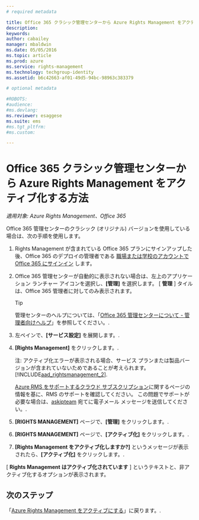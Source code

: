 ```yaml
---
# required metadata

title: Office 365 クラシック管理センターから Azure Rights Management をアクティブ化する方法 | Azure RMS
description:
keywords:
author: cabailey
manager: mbaldwin
ms.date: 05/05/2016
ms.topic: article
ms.prod: azure
ms.service: rights-management
ms.technology: techgroup-identity
ms.assetid: b6c42663-af01-49d5-94bc-98963c383379

# optional metadata

#ROBOTS:
#audience:
#ms.devlang:
ms.reviewer: esaggese
ms.suite: ems
#ms.tgt_pltfrm:
#ms.custom:

---
```


# Office 365 クラシック管理センターから Azure Rights Management をアクティブ化する方法

*適用対象: Azure Rights Management、Office 365*


Office 365 管理センターのクラシック (オリジナル) バージョンを使用している場合は、次の手順を使用します。

1. Rights Management が含まれている Office 365 プランにサインアップした後、Office 365 のデプロイの管理者である [職場または学校のアカウントで Office 365 にサインイン](https://portal.office.com/) します。

2. Office 365 管理センターが自動的に表示されない場合は、左上のアプリケーション ランチャー アイコンを選択し、**[管理]** を選択します。 [ **管理** ] タイルは、Office 365 管理者に対してのみ表示されます。

    > [!TIP]
    > 管理センターのヘルプについては、「[Office 365 管理センターについて - 管理者向けヘルプ](https://support.office.com/article/About-the-Office-365-admin-center-Admin-Help-58537702-d421-4d02-8141-e128e3703547)」を参照してください。.

3. 左ペインで、**[サービス設定]** を展開します。.

4.  **[Rights Management]** をクリックします。.

    注: アクティブ化エラーが表示される場合、サービス プランまたは製品バージョンが含まれていないためであることが考えられます。 [!INCLUDE[aad_rightsmanagement_2](../includes/aad_rightsmanagement_2_md.md)].

    [Azure RMS をサポートするクラウド サブスクリプション](../get-started/requirements-subscriptions.md)に関するページの情報を基に、RMS のサポートを確認してください。 この問題でサポートが必要な場合は、[askipteam](mailto:askipteam?subject=I%20cannot%20activate%20RMS) 宛てに電子メール メッセージを送信してください。.


5. **[RIGHTS MANAGEMENT]** ページで、**[管理]** をクリックします。.

6. **[RIGHTS MANAGEMENT]** ページで、**[アクティブ化]** をクリックします。.

7. **[Rights Management をアクティブ化しますか?]** というメッセージが表示されたら、**[アクティブ化]** をクリックします。.

[ **Rights Management はアクティブ化されています** ] というテキストと、非アクティブ化するオプションが表示されます。

## 次のステップ
「[Azure Rights Management をアクティブにする](activate-service.md)」に戻ります。.

<!--HONumber=May16_HO1-->


